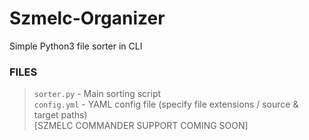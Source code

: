 # Szmelc-Organizer
Simple Python3 file sorter in CLI

### FILES
> `sorter.py` - Main sorting script\
> `config.yml` - YAML config file (specify file extensions / source & target paths)\
> [SZMELC COMMANDER SUPPORT COMING SOON]
